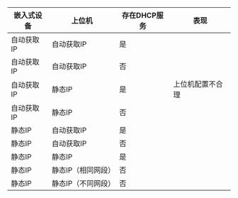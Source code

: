  | 嵌入式设备 | 上位机             | 存在DHCP服务 | 表现             |
 | --------- | ------------------ | ----------- | ---------------- |
 | 自动获取IP | 自动获取IP         | 是           |                  |
 | 自动获取IP | 自动获取IP         | 否           |                  |
 | 自动获取IP | 静态IP             | 是           | 上位机配置不合理 |
 | 自动获取IP | 静态IP             | 否           |                  |
 | 静态IP     | 自动获取IP         | 是           |                  |
 | 静态IP     | 自动获取IP         | 否           |                  |
 | 静态IP     | 静态IP             | 是           |                  |
 | 静态IP     | 静态IP（相同网段） | 否           |                  |
 | 静态IP     | 静态IP（不同网段） | 否           |                  |